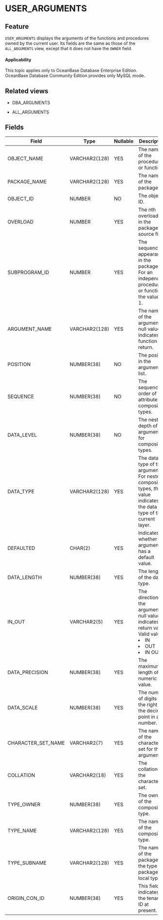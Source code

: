USER_ARGUMENTS
===================================

Feature
-----------

`USER_ARGUMENTS` displays the arguments of the functions and procedures owned by the current user. Its fields are the same as those of the `ALL_ARGUMENTS` view, except that it does not have the `OWNER` field.

<main id="notice" >
    <h4>Applicability</h4>
    <p>This topic applies only to OceanBase Database Enterprise Edition. OceanBase Database Community Edition provides only MySQL mode. </p>
  </main>

Related views
-------------

* DBA_ARGUMENTS

* ALL_ARGUMENTS

Fields
-------------

| **Field** | **Type** | **Nullable** | **Description** |
|--------------------|---------------|----------------|---------------------------------------------------------------------------------------------------------------------------------------------------------------------------------------|
| OBJECT_NAME | VARCHAR2(128) | YES | The name of the procedure or function. |
| PACKAGE_NAME | VARCHAR2(128) | YES | The name of the package. |
| OBJECT_ID | NUMBER | NO | The object ID. |
| OVERLOAD | NUMBER | YES | The nth overloading in the package source file. |
| SUBPROGRAM_ID | NUMBER | YES | The sequence of appearance in the package. For an independent procedure or function, the value is 1. |
| ARGUMENT_NAME | VARCHAR2(128) | YES | The name of the argument. A null value indicates a function return. |
| POSITION | NUMBER(38) | NO | The position in the argument list. |
| SEQUENCE | NUMBER(38) | NO | The sequence order of the attribute for composite types. |
| DATA_LEVEL | NUMBER(38) | NO | The nesting depth of the argument for composite types. |
| DATA_TYPE | VARCHAR2(128) | YES | The data type of the argument. For nested composite types, this value indicates the data type of the current layer. |
| DEFAULTED | CHAR(2) | YES | Indicates whether the argument has a default value. |
| DATA_LENGTH | NUMBER(38) | YES | The length of the data type. |
| IN_OUT | VARCHAR2(5) | YES | The direction of the argument. A null value indicates a return value. Valid values: <li> IN   <li> OUT   <li> IN OUT |
| DATA_PRECISION | NUMBER(38) | YES | The maximum length of a numeric value. |
| DATA_SCALE | NUMBER(38) | YES | The number of digits on the right of the decimal point in a number. |
| CHARACTER_SET_NAME | VARCHAR2(7) | YES | The name of the character set for the argument. |
| COLLATION | VARCHAR2(18) | YES | The collation of the character set. |
| TYPE_OWNER | NUMBER(38) | YES | The owner of the composite type. |
| TYPE_NAME | VARCHAR2(128) | YES | The name of the composite type. |
| TYPE_SUBNAME | VARCHAR2(128) | YES | The name of the package if the type is a package local type. |
| ORIGIN_CON_ID | NUMBER(38) | YES | This field indicates the tenant ID at present. |
